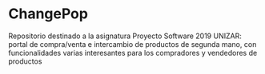 # ChangePop
Repositorio destinado a la asignatura Proyecto Software 2019 UNIZAR: portal de compra/venta e intercambio de productos de segunda mano, con funcionalidades varias interesantes para los compradores y vendedores de productos
